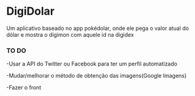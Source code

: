 # DigiDolar
Um aplicativo baseado no app pokédolar, onde ele pega o valor atual do dólar e mostra o digimon com aquele id na digidex

### TO DO
-Usar a API do Twitter ou Facebook para ter um perfil automatizado

-Mudar/melhorar o método de obtenção das imagens(Google Imagens)

-Fazer o front
